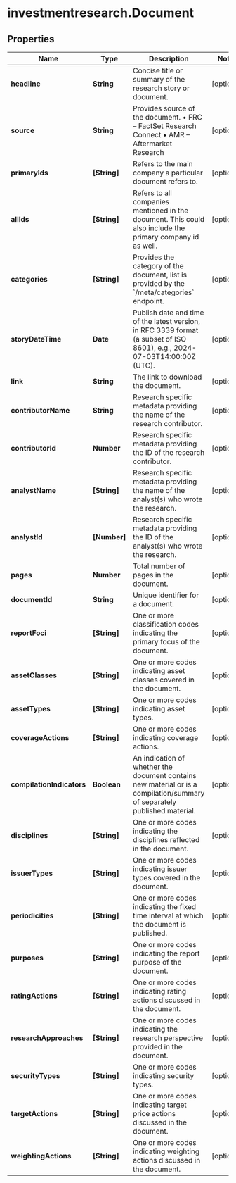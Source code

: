 # investmentresearch.Document

## Properties

Name | Type | Description | Notes
------------ | ------------- | ------------- | -------------
**headline** | **String** | Concise title or summary of the research story or document. | [optional] 
**source** | **String** | Provides source of the document.  • FRC – FactSet Research Connect   • AMR – Aftermarket Research | [optional] 
**primaryIds** | **[String]** | Refers to the main company a particular document refers to. | [optional] 
**allIds** | **[String]** | Refers to all companies mentioned in the document. This could also include the primary company id as well. | [optional] 
**categories** | **[String]** | Provides the category of the document, list is provided by the &#x60;/meta/categories&#x60; endpoint. | [optional] 
**storyDateTime** | **Date** | Publish date and time of the latest version, in RFC 3339 format (a subset of ISO 8601), e.g., 2024-07-03T14:00:00Z (UTC). | [optional] 
**link** | **String** | The link to download the document. | [optional] 
**contributorName** | **String** | Research specific metadata providing the name of the research contributor. | [optional] 
**contributorId** | **Number** | Research specific metadata providing the ID of the research contributor. | [optional] 
**analystName** | **[String]** | Research specific metadata providing the name of the analyst(s) who wrote the research. | [optional] 
**analystId** | **[Number]** | Research specific metadata providing the ID of the analyst(s) who wrote the research. | [optional] 
**pages** | **Number** | Total number of pages in the document. | [optional] 
**documentId** | **String** | Unique identifier for a document. | [optional] 
**reportFoci** | **[String]** | One or more classification codes indicating the primary focus of the document. | [optional] 
**assetClasses** | **[String]** | One or more codes indicating asset classes covered in the document. | [optional] 
**assetTypes** | **[String]** | One or more codes indicating asset types. | [optional] 
**coverageActions** | **[String]** | One or more codes indicating coverage actions. | [optional] 
**compilationIndicators** | **Boolean** | An indication of whether the document contains new material or is a compilation/summary of separately published material. | [optional] 
**disciplines** | **[String]** | One or more codes indicating the disciplines reflected in the document. | [optional] 
**issuerTypes** | **[String]** | One or more codes indicating issuer types covered in the document. | [optional] 
**periodicities** | **[String]** | One or more codes indicating the fixed time interval at which the document is published. | [optional] 
**purposes** | **[String]** | One or more codes indicating the report purpose of the document. | [optional] 
**ratingActions** | **[String]** | One or more codes indicating rating actions discussed in the document. | [optional] 
**researchApproaches** | **[String]** | One or more codes indicating the research perspective provided in the document. | [optional] 
**securityTypes** | **[String]** | One or more codes indicating security types. | [optional] 
**targetActions** | **[String]** | One or more codes indicating target price actions discussed in the document. | [optional] 
**weightingActions** | **[String]** | One or more codes indicating weighting actions discussed in the document. | [optional] 



